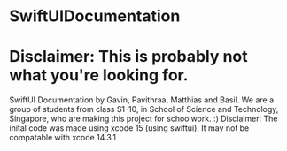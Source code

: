 # SwiftUIDocumentation
# Disclaimer: This is probably not what you're looking for.
SwiftUI Documentation by Gavin, Pavithraa, Matthias and Basil. We are a group of students from class S1-10, in School of Science and Technology, Singapore, who are making this project for schoolwork. :)
Disclaimer: The inital code was made using xcode 15 (using swiftui). It may not be compatable with xcode 14.3.1
